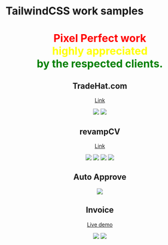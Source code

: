 # TailwindCSS work samples
<did style="text-align: center">
  <h1 style="color: red">Pixel Perfect work <br> 
    <span style="color: yellow">highly appreciated</span> <br>  
    <span style="color: green">by the respected clients.</span>
  </h1>
 </div>

##  TradeHat.com  
  

[Link](https://tradehat.com/)

![](TradeHat.com.png)
![](TradeHat-screener.png)

##  revampCV


[Link](https://resumev2.netlify.app/)

![](cv3.png)
![](cv2.png)
![](cv4.png)
![](cv1.png)


##  Auto Approve
![](auto-approve.png)


## Invoice

[Live demo](https://nuxt-tailwindcss.vercel.app/)

![](invoice.png)
![](invoice-2.png)